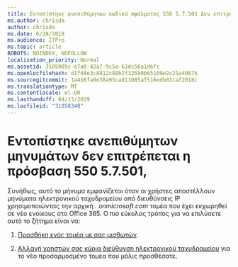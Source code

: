 ```yaml
---
title: Εντοπίστηκε ανεπιθύμητων κωδικό σφάλματος 550 5.7.501 Δεν επιτρέπεται η πρόσβαση,
ms.author: chrisda
author: chrisda
ms.date: 6/28/2018
ms.audience: ITPro
ms.topic: article
ROBOTS: NOINDEX, NOFOLLOW
localization_priority: Normal
ms.assetid: 3105905c-e7a0-42a7-9c5a-61dc56a1d6fc
ms.openlocfilehash: d1fd4e3c8812c88b2f32680b65109e2c21a40876
ms.sourcegitcommit: 1a4b8fa9e38a95ca811085af516edb81caf2018c
ms.translationtype: MT
ms.contentlocale: el-GR
ms.lasthandoff: 04/13/2019
ms.locfileid: "31858348"
---
```

# <a name="550-57501-access-denied-spam-abuse-detected"></a>Εντοπίστηκε ανεπιθύμητων μηνυμάτων δεν επιτρέπεται η πρόσβαση 550 5.7.501,

Συνήθως, αυτό το μήνυμα εμφανίζεται όταν οι χρήστες αποστέλλουν μηνύματα ηλεκτρονικού ταχυδρομείου από διευθύνσεις IP χρησιμοποιώντας την αρχική *. onmicrosoft.com* τομέα που έχει εκχωρηθεί σε νέο ενοίκους στο Office 365. Ο πιο εύκολος τρόπος για να επιλύσετε αυτό το ζήτημα είναι να:

1. [Προσθήκη ενός τομέα με σας μισθωτών](https://support.office.com/article/6383f56d-3d09-4dcb-9b41-b5f5a5efd611.aspx).

2. [Αλλαγή χρηστών σας κύρια διεύθυνση ηλεκτρονικού ταχυδρομείου](https://support.office.com/article/fb5ac074-e203-4e1f-9843-b9d1a3e03297.aspx) για το νέο προσαρμοσμένο τομέα που μόλις προσθέσατε.

